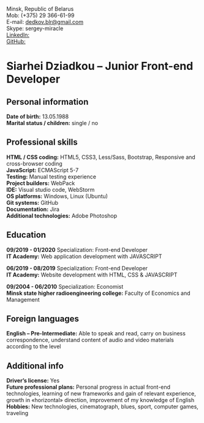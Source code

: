 Minsk, Republic of Belarus  
Mob: (+375) 29 366-61-99  
E-mail: dedkov.blr@gmail.com  
Skype: sergey-miracle  
[LinkedIn:](https://linkedin.com/in/siarhei-dziadkou-1a06b719a)  
[GitHub:](https://github.com/SiarheiDziadkou/open-repository)  

# **Siarhei Dziadkou – Junior Front-end Developer**

## **Personal information**
**Date of birth:** 13.05.1988  
**Marital status / children:** single / no  

## **Professional skills**
**HTML / CSS coding:** HTML5, CSS3, Less/Sass, Bootstrap, Responsive and cross-browser coding  
**JavaScript:** ECMAScript 5-7  
**Testing:** Manual testing experience  
**Project builders:** WebPack  
**IDE:** Visual studio code, WebStorm  
**OS platforms:** Windows, Linux (Ubuntu)  
**Git systems:** GitHub  
**Documentation:** Jira  
**Additional technologies:** Adobe Photoshop   

## **Education**  
**09/2019 - 01/2020** Specialization: Front-end Developer  
**IT Academy:** Web application development with JAVASCRIPT  

**06/2019 - 08/2019** Specialization: Front-end Developer  
**IT Academy:** Website development with HTML, CSS & JAVASCRIPT  

**09/2004 - 06/2010** Specialization: Economist  
**Minsk state higher radioengineering college:** Faculty of Economics and Management  

## **Foreign languages**
**English – Pre-Intermediate:** Able to speak and read, carry on business correspondence, understand content of audio and video materials according to the level  

## **Additional info**
**Driver’s license:** Yes  
**Future professional plans:** Personal progress in actual front-end technologies, learning of new frameworks and gain of relevant experience, growth in «horizontal» direction, improvement of my knowledge of English  
**Hobbies:** New technologies, cinematograph, blues, sport, computer games, traveling  